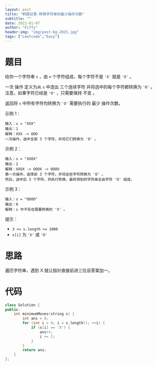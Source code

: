 ```yaml
---
layout: post
title: "刷题记录-转换字符串的最少操作次数"
subtitle: ""
date: 2022-01-07
author: "Fiffy"
header-img: "img/post-bg-2015.jpg"
tags: ["Leetcode","Easy"]
---
```


# 题目

给你一个字符串 `s` ，由 `n` 个字符组成，每个字符不是 `'X'` 就是 `'O'` 。

一次 操作 定义为从 `s` 中选出 三个连续字符 并将选中的每个字符都转换为 `'O'` 。注意，如果字符已经是 `'O'` ，只需要保持 不变 。

返回将 `s` 中所有字符均转换为 `'O'` 需要执行的 最少 操作次数。

 

示例 1：

```
输入：s = "XXX"
输出：1
解释：XXX -> OOO
一次操作，选中全部 3 个字符，并将它们转换为 'O' 。
```

示例 2：

```
输入：s = "XXOX"
输出：2
解释：XXOX -> OOOX -> OOOO
第一次操作，选择前 3 个字符，并将这些字符转换为 'O' 。
然后，选中后 3 个字符，并执行转换。最终得到的字符串全由字符 'O' 组成。
```

示例 3：

```
输入：s = "OOOO"
输出：0
解释：s 中不存在需要转换的 'X' 。
```


提示：

- `3 <= s.length <= 1000`
- `s[i]` 为 `'X'` 或 `'O'`

# 思路

遍历字符串，遇到 X 就让指针直接前进三位且答案加一。

# 代码

```c++
class Solution {
public:
    int minimumMoves(string s) {
        int ans = 0;
        for (int i = 0; i < s.length(); ++i) {
            if (s[i] == 'X') {
                ans++;
                i += 2;
            }
        }
        return ans;
    }
};
```

